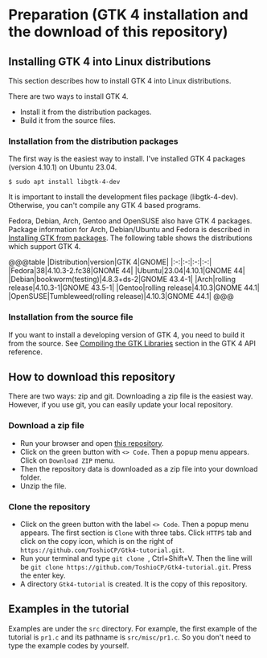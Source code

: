 # Preparation (GTK 4 installation and the download of this repository)

## Installing GTK 4 into Linux distributions

This section describes how to install GTK 4 into Linux distributions.

There are two ways to install GTK 4.

- Install it from the distribution packages.
- Build it from the source files.

### Installation from the distribution packages

The first way is the easiest way to install.
I've installed GTK 4 packages (version 4.10.1) on Ubuntu 23.04.

~~~
$ sudo apt install libgtk-4-dev
~~~

It is important to install the development files package (libgtk-4-dev).
Otherwise, you can't compile any GTK 4 based programs.

Fedora, Debian, Arch, Gentoo and OpenSUSE also have GTK 4 packages.
Package information for Arch, Debian/Ubuntu and Fedora is described in [Installing GTK from packages](https://www.gtk.org/docs/installations/linux#installing-gtk-from-packages).
The following table shows the distributions which support GTK 4.

@@@table
|Distribution|version|GTK 4|GNOME|
|:-:|:-:|:-:|:-:|
|Fedora|38|4.10.3-2.fc38|GNOME 44|
|Ubuntu|23.04|4.10.1|GNOME 44|
|Debian|bookworm(testing)|4.8.3+ds-2|GNOME 43.4-1|
|Arch|rolling release|4.10.3-1|GNOME 43.5-1|
|Gentoo|rolling release|4.10.3|GNOME 44.1|
|OpenSUSE|Tumbleweed(rolling release)|4.10.3|GNOME 44.1|
@@@

### Installation from the source file

If you want to install a developing version of GTK 4, you need to build it from the source.
See [Compiling the GTK Libraries](https://docs.gtk.org/gtk4/building.html) section in the GTK 4 API reference.

## How to download this repository

There are two ways: zip and git.
Downloading a zip file is the easiest way.
However, if you use git, you can easily update your local repository.

### Download a zip file

- Run your browser and open [this repository](https://github.com/ToshioCP/Gtk4-tutorial).
- Click on the green button with `<> Code`. Then a popup menu appears. Click on `Download ZIP` menu.
- Then the repository data is downloaded as a zip file into your download folder.
- Unzip the file.

### Clone the repository

- Click on the green button with the label `<> Code`. Then a popup menu appears. The first section is `Clone` with three tabs.
Click `HTTPS` tab and click on the copy icon, which is on the right of `https://github.com/ToshioCP/Gtk4-tutorial.git`.
- Run your terminal and type `git clone `, Ctrl+Shift+V.
Then the line will be `git clone https://github.com/ToshioCP/Gtk4-tutorial.git`.
Press the enter key.
- A directory `Gtk4-tutorial` is created. It is the copy of this repository.

## Examples in the tutorial

Examples are under the `src` directory.
For example, the first example of the tutorial is `pr1.c` and its pathname is `src/misc/pr1.c`.
So you don't need to type the example codes by yourself.
